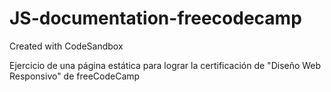 # JS-documentation-freecodecamp
Created with CodeSandbox

Ejercicio de una página estática para lograr la certificación de "Diseño Web Responsivo" de freeCodeCamp
